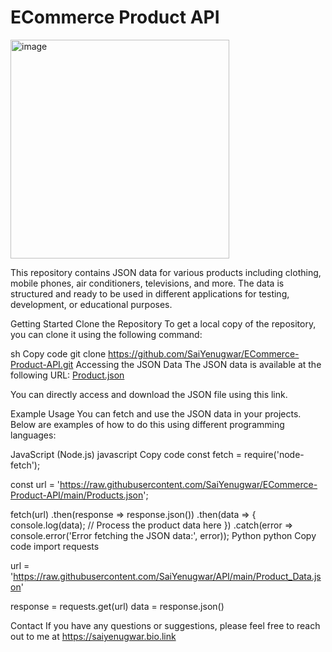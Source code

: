 # ECommerce Product API
<img width="350" alt="image" src="https://github.com/user-attachments/assets/3f3602eb-5035-471d-be14-ee4b911aa4d8">

This repository contains JSON data for various products including clothing, mobile phones, air conditioners, televisions, and more. The data is structured and ready to be used in different applications for testing, development, or educational purposes.

Getting Started
Clone the Repository
To get a local copy of the repository, you can clone it using the following command:

sh
Copy code
git clone https://github.com/SaiYenugwar/ECommerce-Product-API.git
Accessing the JSON Data
The JSON data is available at the following URL:
[Product.json]([https://raw.githubusercontent.com/SaiYenugwar/ECommerce-Product-API/main/Products.json])

You can directly access and download the JSON file using this link.

Example Usage
You can fetch and use the JSON data in your projects. Below are examples of how to do this using different programming languages:

JavaScript (Node.js)
javascript
Copy code
const fetch = require('node-fetch');

const url = 'https://raw.githubusercontent.com/SaiYenugwar/ECommerce-Product-API/main/Products.json';

fetch(url)
    .then(response => response.json())
    .then(data => {
        console.log(data);
        // Process the product data here
    })
    .catch(error => console.error('Error fetching the JSON data:', error));
Python
python
Copy code
import requests

url = 'https://raw.githubusercontent.com/SaiYenugwar/API/main/Product_Data.json'

response = requests.get(url)
data = response.json()




Contact
If you have any questions or suggestions, please feel free to reach out to me at https://saiyenugwar.bio.link
